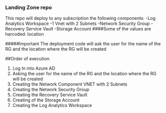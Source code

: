 ### Landing Zone repo

This repo will deploy to any subscription the following components: 
                -Log Analytics Workspace
                -1 Vnet with 2 Subnets
                -Network Security Group
                -Recovery Service Vault
                -Storage Account
####Some of the values are harcoded:
location 

#####Important
The deployment code will ask the user for the name of the RG and the location where the RG will be created

##Order of execution 
1. Log In into Azure AD
2. Asking the user for the name of the RG and the location where the RG will be created
3. Creating the Network Component VNET with 2 Subnets
4. Creating the Network Security Group
5. Creating the Recovery Service Vault
6. Creating of the Storage Account
7. Creating the Log Analytics Workspace